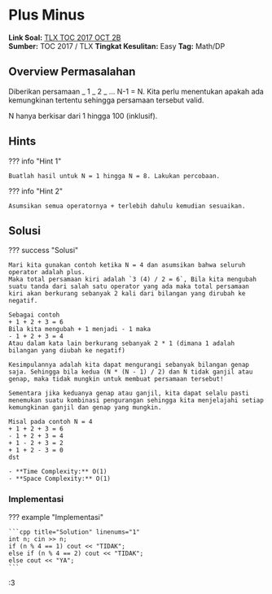# Plus Minus

**Link Soal:** [TLX TOC 2017 OCT 2B]()  
**Sumber:** TOC 2017 / TLX
**Tingkat Kesulitan:** Easy
**Tag:** Math/DP

## Overview Permasalahan

Diberikan persamaan _ 1 _ 2 _ ... N-1 = N. Kita perlu menentukan apakah ada kemungkinan tertentu sehingga persamaan tersebut valid. 

N hanya berkisar dari 1 hingga 100 (inklusif).

## Hints

??? info "Hint 1"
    
    Buatlah hasil untuk N = 1 hingga N = 8. Lakukan percobaan.

??? info "Hint 2"
    
    Asumsikan semua operatornya + terlebih dahulu kemudian sesuaikan.

## Solusi

??? success "Solusi"
    
    Mari kita gunakan contoh ketika N = 4 dan asumsikan bahwa seluruh operator adalah plus.
    Maka total persamaan kiri adalah `3 (4) / 2 = 6`, Bila kita mengubah suatu tanda dari salah satu operator yang ada maka total persamaan kiri akan berkurang sebanyak 2 kali dari bilangan yang dirubah ke negatif.

    Sebagai contoh
    + 1 + 2 + 3 = 6
    Bila kita mengubah + 1 menjadi - 1 maka
    - 1 + 2 + 3 = 4
    Atau dalam kata lain berkurang sebanyak 2 * 1 (dimana 1 adalah bilangan yang diubah ke negatif)

    Kesimpulannya adalah kita dapat mengurangi sebanyak bilangan genap saja. Sehingga bila kedua (N * (N - 1) / 2) dan N tidak ganjil atau genap, maka tidak mungkin untuk membuat persamaan tersebut!

    Sementara jika keduanya genap atau ganjil, kita dapat selalu pasti menemukan suatu kombinasi pengurangan sehingga kita menjelajahi setiap kemungkinan ganjil dan genap yang mungkin.

    Misal pada contoh N = 4
    + 1 + 2 + 3 = 6
    - 1 + 2 + 3 = 4
    + 1 - 2 + 3 = 2
    + 1 + 2 - 3 = 0
    dst

    - **Time Complexity:** O(1)
    - **Space Complexity:** O(1)

### Implementasi

??? example "Implementasi"

    ```cpp title="Solution" linenums="1"
    int n; cin >> n;
    if (n % 4 == 1) cout << "TIDAK";
    else if (n % 4 == 2) cout << "TIDAK";
    else cout << "YA";
    ```
:3

